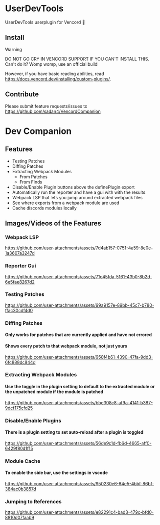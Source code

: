 # UserDevTools


UserDevTools userplugin for Vencord 🚀

## Install

> [!WARNING]
> DO NOT GO CRY IN VENCORD SUPPORT IF YOU CAN'T INSTALL THIS. Can't do it? Womp womp, use an official build

However, if you have basic reading abilities, read https://docs.vencord.dev/installing/custom-plugins/.

## Contribute

Please submit feature requests/issues to https://github.com/sadan4/VencordCompanion

# Dev Companion

## Features

- Testing Patches
- Diffing Patches
- Extracting Webpack Modules
  - From Patches
  - From Finds
- Disable/Enable Plugin buttons above the definePlugin export
- Automatically run the reporter and have a gui with with the results
- Webpack LSP that lets you jump around extracted webpack files
- See where exports from a webpack module are used
- Cache discords modules locally

## Images/Videos of the Features

### Webpack LSP

https://github.com/user-attachments/assets/7d4ab157-0751-4a59-8e0e-1a3607a3247d

### Reporter Gui

https://github.com/user-attachments/assets/71c45fda-5161-43b0-8b2d-6e5fae8267d2

### Testing Patches

https://github.com/user-attachments/assets/99a9157e-89bb-45c7-b780-ffac30cdf4d0

### Diffing Patches

#### Only works for patches that are currently applied and have not errored

#### Shows every patch to that webpack module, not just yours

https://github.com/user-attachments/assets/958f4b61-4390-47fa-9dd3-6fc888dc844d

### Extracting Webpack Modules

#### Use the toggle in the plugin setting to default to the extracted module or the unpatched module if the module is patched

https://github.com/user-attachments/assets/bbe308c8-af9a-4141-b387-9dcf175cfd25

### Disable/Enable Plugins

#### There is a plugin setting to set auto-reload after a plugin is toggled

https://github.com/user-attachments/assets/56de9c1d-fb6d-4665-aff0-6429f80d1f15

### Module Cache

#### To enable the side bar, use the settings in vscode

https://github.com/user-attachments/assets/950230e6-64e5-4bbf-86bf-384ac0b3857d

### Jumping to References

https://github.com/user-attachments/assets/e82291c4-bad3-479c-bfd0-8810d07faab9
